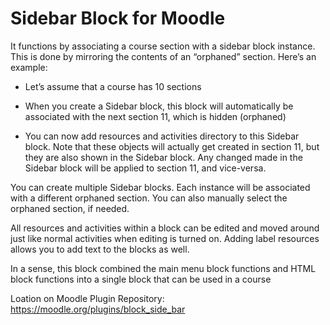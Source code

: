 # Sidebar Block for Moodle
It functions by associating a course section with a sidebar block instance. This is done by mirroring the contents of an “orphaned” section. Here’s an example:

- Let’s assume that a course has 10 sections

- When you create a Sidebar block, this block will automatically be associated with the next section 11, which is hidden (orphaned)

- You can now add resources and activities directory to this Sidebar block. Note that these objects will actually get created in section 11, but they are also shown in the Sidebar block. Any changed made in the Sidebar block will be applied to section 11, and vice-versa. 

You can create multiple Sidebar blocks. Each instance will be associated with a different orphaned section. You can also manually select the orphaned section, if needed.

All resources and activities within a block can be edited and moved around just like normal activities when editing is turned on. Adding label resources allows you to add text to the blocks as well.

In a sense, this block combined the main menu block functions and HTML block functions into a single block that can be used in a course

Loation on Moodle Plugin Repository: https://moodle.org/plugins/block_side_bar 
